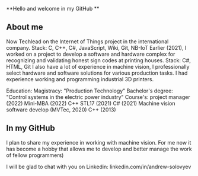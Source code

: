 **Hello and welcome in my GitHub **

## About me
Now Techlead on the Internet of Things project in the international company.
 Stack: C, C++, C#, JavaScript, Wiki, Git, NB-IoT
Earlier (2021), I worked on a project to develop a software and hardware complex for recognizing and validating honest sign codes at printing houses.
 Stack: C#, HTML, Git
I also have a lot of experience in machine vision, I professionally select hardware and software solutions for various production tasks.
I had experience working and programming industrial 3D printers.

Education:
 Magistracy: "Production Technology"
 Bachelor's degree: "Control systems in the electric power industry"
 Course's:
  project manager (2022)
  Mini-MBA (2022)
  C++ STL17 (2021)
  C# (2021)
  Machine vision software develop (MVTec, 2020)
  C++ (2013)

## In my GitHub
I plan to share my experience in working with machine vision.
For me now it has become a hobby that allows me to develop and better manage the work of fellow programmers)

I will be glad to chat with you on Linkedin: linkedin.com/in/andrew-solovyev
